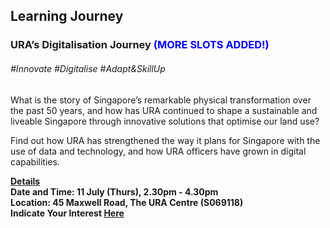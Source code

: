 <!-- ---
title: 'Learning Festival 1-19 July 2019'
permalink: /events/learning-journeys/event-details/LJ_URADigitalJourney
breadcrumb: 'Learning Festival'

--- -->


## Learning Journey 
### URA’s Digitalisation Journey <font color="blue"> (MORE SLOTS ADDED!)</font>

###### _#Innovate #Digitalise #Adapt&SkillUp_

What is the story of Singapore’s remarkable physical transformation over the past 50 years, and how has URA continued to shape a sustainable and liveable Singapore through innovative solutions that optimise our land use?

Find out how URA has strengthened the way it plans for Singapore with the use of data and technology, and how URA officers have grown in digital capabilities.

<b><u>Details</u><br>
**Date and Time: 11 July (Thurs), 2.30pm - 4.30pm** <br>
**Location: 45 Maxwell Road, The URA Centre (S069118)** <br>
**Indicate Your Interest [Here](https://www.eventbrite.sg/e/uras-digitalisation-journey-tickets-61992700837)** 

